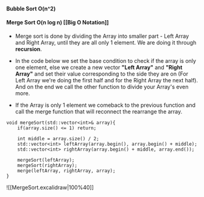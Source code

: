 #### Bubble Sort O(n^2)




#### Merge Sort O(n log n) [[Big O Notation]]

- Merge sort is done by dividing the Array into smaller part - Left Array and Right Array, until they are all only 1 element. We are doing it through **recursion**.

- In the code below we set the base condition to check if the array is only one element, else we create a new vector **"Left Array"** and **"Right Array"** and set their value corresponding to the side they are on (For Left Array we're doing the first half and for the Right Array the next half). And on the end we call the other function to divide your Array's even more.

-  If the Array is only 1 element we comeback to the previous function and call the merge function that will reconnect the rearrange the array.

```
void mergeSort(std::vector<int>& array){
    if(array.size() <= 1) return; 

    int middle = array.size() / 2;
    std::vector<int> leftArray(array.begin(), array.begin() + middle);
    std::vector<int> rightArray(array.begin() + middle, array.end());
 
    mergeSort(leftArray);
    mergeSort(rightArray);
    merge(leftArray, rightArray, array);
}
```


![[MergeSort.excalidraw|100%40]]